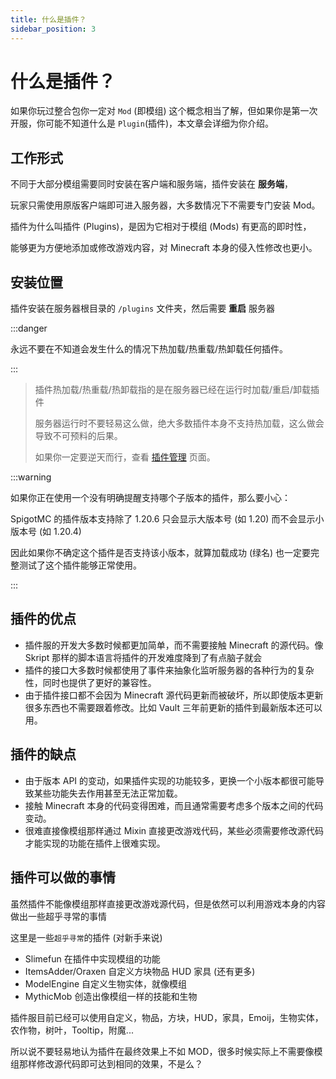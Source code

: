 ```yaml
---
title: 什么是插件？
sidebar_position: 3
---
```


# 什么是插件？

如果你玩过整合包你一定对 `Mod` (即模组) 这个概念相当了解，但如果你是第一次开服，你可能不知道什么是 `Plugin`(插件)，本文章会详细为你介绍。

## 工作形式

不同于大部分模组需要同时安装在客户端和服务端，插件安装在 **服务端**，

玩家只需使用原版客户端即可进入服务器，大多数情况下不需要专门安装 Mod。

插件为什么叫插件 (Plugins)，是因为它相对于模组 (Mods) 有更高的即时性，

能够更为方便地添加或修改游戏内容，对 Minecraft 本身的侵入性修改也更小。

## 安装位置

插件安装在服务器根目录的 `/plugins` 文件夹，然后需要 **重启** 服务器

:::danger

永远不要在不知道会发生什么的情况下热加载/热重载/热卸载任何插件。

:::

> 插件热加载/热重载/热卸载指的是在服务器已经在运行时加载/重启/卸载插件
>
> 服务器运行时不要轻易这么做，绝大多数插件本身不支持热加载，这么做会导致不可预料的后果。
>
> 如果你一定要逆天而行，查看 [插件管理](/Java/PluginMagagement) 页面。
>

:::warning

如果你正在使用一个没有明确提醒支持哪个子版本的插件，那么要小心：

SpigotMC 的插件版本支持除了 1.20.6 只会显示大版本号 (如 1.20) 而不会显示小版本号 (如 1.20.4)

因此如果你不确定这个插件是否支持该小版本，就算加载成功 (绿名) 也一定要完整测试了这个插件能够正常使用。

:::

## 插件的优点

* 插件服的开发大多数时候都更加简单，而不需要接触 Minecraft 的源代码。像 Skript 那样的脚本语言将插件的开发难度降到了有点脑子就会
* 插件的接口大多数时候都使用了事件来抽象化监听服务器的各种行为的复杂性，同时也提供了更好的兼容性。
* 由于插件接口都不会因为 Minecraft 源代码更新而被破坏，所以即使版本更新很多东西也不需要跟着修改。比如 Vault 三年前更新的插件到最新版本还可以用。

## 插件的缺点

* 由于版本 API 的变动，如果插件实现的功能较多，更换一个小版本都很可能导致某些功能失去作用甚至无法正常加载。
* 接触 Minecraft 本身的代码变得困难，而且通常需要考虑多个版本之间的代码变动。
* 很难直接像模组那样通过 Mixin 直接更改游戏代码，某些必须需要修改源代码才能实现的功能在插件上很难实现。

## 插件可以做的事情

虽然插件不能像模组那样直接更改游戏源代码，但是依然可以利用游戏本身的内容做出一些超乎寻常的事情

这里是一些`超乎寻常`的插件 (对新手来说)

* Slimefun 在插件中实现模组的功能
* ItemsAdder/Oraxen 自定义方块物品 HUD 家具 (还有更多)
* ModelEngine 自定义生物实体，就像模组
* MythicMob 创造出像模组一样的技能和生物

插件服目前已经可以使用自定义，物品，方块，HUD，家具，Emoij，生物实体，农作物，树叶，Tooltip，附魔...

所以说不要轻易地认为插件在最终效果上不如 MOD，很多时候实际上不需要像模组那样修改源代码即可达到相同的效果，不是么？
